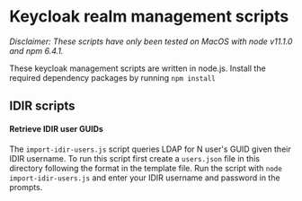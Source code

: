 # Keycloak realm management scripts

*Disclaimer: These scripts have only been tested on MacOS with node v11.1.0 and npm 6.4.1.*

These keycloak management scripts are written in node.js. Install the required dependency packages by running `npm install`

## IDIR scripts

#### Retrieve IDIR user GUIDs
The `import-idir-users.js` script queries LDAP for N user's GUID given their IDIR username. To run this script first create a `users.json` file in this directory following the format in the template file. Run the script with `node import-idir-users.js` and enter your IDIR username and password in the prompts.
